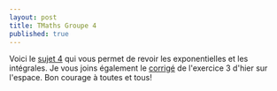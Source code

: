 ```yaml
---
layout: post
title: TMaths Groupe 4
published: true
---
```


Voici le [sujet 4](https://github.com/raveluz/raveluz.github.io/blob/master/pdf/Jour4.pdf) qui vous permet de revoir les exponentielles et les intégrales. Je vous joins également le [corrigé](https://github.com/raveluz/raveluz.github.io/blob/master/pdf/Correction.Jour3.pdf) de l'exercice 3 d'hier sur l'espace. Bon courage à toutes et tous!


